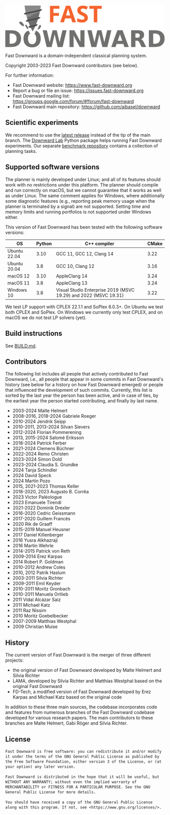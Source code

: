 <img src="misc/images/fast-downward.svg" width="800" alt="Fast Downward">

Fast Downward is a domain-independent classical planning system.

Copyright 2003-2023 Fast Downward contributors (see below).

For further information:
- Fast Downward website: <https://www.fast-downward.org>
- Report a bug or file an issue: <https://issues.fast-downward.org>
- Fast Downward mailing list: <https://groups.google.com/forum/#!forum/fast-downward>
- Fast Downward main repository: <https://github.com/aibasel/downward>

## Scientific experiments

We recommend to use the [latest release](https://github.com/aibasel/downward/releases/latest) instead of the tip of the main branch.
The [Downward Lab](https://lab.readthedocs.io/en/stable/) Python package helps running Fast Downward experiments.
Our separate [benchmark repository](https://github.com/aibasel/downward-benchmarks) contains a collection of planning tasks.

## Supported software versions

The planner is mainly developed under Linux; and all of its features should work with no restrictions under this platform.
The planner should compile and run correctly on macOS, but we cannot guarantee that it works as well as under Linux.
The same comment applies for Windows, where additionally some diagnostic features (e.g., reporting peak memory usage when the planner is terminated by a signal) are not supported.
Setting time and memory limits and running portfolios is not supported under Windows either.

This version of Fast Downward has been tested with the following software versions:

| OS           | Python | C++ compiler                                                     | CMake |
| ------------ | ------ | ---------------------------------------------------------------- | ----- |
| Ubuntu 22.04 | 3.10   | GCC 11, GCC 12, Clang 14                                         | 3.22  |
| Ubuntu 20.04 | 3.8    | GCC 10, Clang 12                                                 | 3.16  |
| macOS 12     | 3.10   | AppleClang 14                                                    | 3.24  |
| macOS 11     | 3.8    | AppleClang 13                                                    | 3.24  |
| Windows 10   | 3.8    | Visual Studio Enterprise 2019 (MSVC 19.29) and 2022 (MSVC 19.31) | 3.22  |

We test LP support with CPLEX 22.1.1 and SoPlex 6.0.3+. On Ubuntu we
test both CPLEX and SoPlex. On Windows we currently only test CPLEX,
and on macOS we do not test LP solvers (yet).

## Build instructions

See [BUILD.md](BUILD.md).


## Contributors

The following list includes all people that actively contributed to
Fast Downward, i.e., all people that appear in some commits in Fast
Downward's history (see below for a history on how Fast Downward
emerged) or people that influenced the development of such commits.
Currently, this list is sorted by the last year the person has been
active, and in case of ties, by the earliest year the person started
contributing, and finally by last name.

- 2003-2024 Malte Helmert
- 2008-2016, 2018-2024 Gabriele Roeger
- 2010-2024 Jendrik Seipp
- 2010-2011, 2013-2024 Silvan Sievers
- 2012-2024 Florian Pommerening
- 2013, 2015-2024 Salomé Eriksson
- 2018-2024 Patrick Ferber
- 2021-2024 Clemens Büchner
- 2022-2024 Remo Christen
- 2023-2024 Simon Dold
- 2023-2024 Claudia S. Grundke
- 2024 Tanja Schindler
- 2024 David Speck
- 2024 Martín Pozo
- 2015, 2021-2023 Thomas Keller
- 2018-2020, 2023 Augusto B. Corrêa
- 2023 Victor Paléologue
- 2023 Emanuele Tirendi
- 2021-2022 Dominik Drexler
- 2016-2020 Cedric Geissmann
- 2017-2020 Guillem Francès
- 2020 Rik de Graaff
- 2015-2019 Manuel Heusner
- 2017 Daniel Killenberger
- 2016 Yusra Alkhazraji
- 2016 Martin Wehrle
- 2014-2015 Patrick von Reth
- 2009-2014 Erez Karpas
- 2014 Robert P. Goldman
- 2010-2012 Andrew Coles
- 2010, 2012 Patrik Haslum
- 2003-2011 Silvia Richter
- 2009-2011 Emil Keyder
- 2010-2011 Moritz Gronbach
- 2010-2011 Manuela Ortlieb
- 2011 Vidal Alcázar Saiz
- 2011 Michael Katz
- 2011 Raz Nissim
- 2010 Moritz Goebelbecker
- 2007-2009 Matthias Westphal
- 2009 Christian Muise


## History

The current version of Fast Downward is the merger of three different
projects:

- the original version of Fast Downward developed by Malte Helmert
  and Silvia Richter
- LAMA, developed by Silvia Richter and Matthias Westphal based on
  the original Fast Downward
- FD-Tech, a modified version of Fast Downward developed by Erez
  Karpas and Michael Katz based on the original code

In addition to these three main sources, the codebase incorporates
code and features from numerous branches of the Fast Downward codebase
developed for various research papers. The main contributors to these
branches are Malte Helmert, Gabi Röger and Silvia Richter.


## License

```
Fast Downward is free software: you can redistribute it and/or modify
it under the terms of the GNU General Public License as published by
the Free Software Foundation, either version 3 of the License, or (at
your option) any later version.

Fast Downward is distributed in the hope that it will be useful, but
WITHOUT ANY WARRANTY; without even the implied warranty of
MERCHANTABILITY or FITNESS FOR A PARTICULAR PURPOSE. See the GNU
General Public License for more details.

You should have received a copy of the GNU General Public License
along with this program. If not, see <https://www.gnu.org/licenses/>.
```
